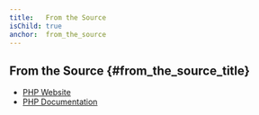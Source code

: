 ```yaml
---
title:   From the Source
isChild: true
anchor:  from_the_source
---
```


## From the Source {#from_the_source_title}

* [PHP Website](https://secure.php.net/)
* [PHP Documentation](https://secure.php.net/docs.php)
